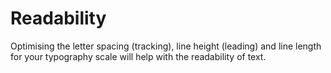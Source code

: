 # Readability

Optimising the letter spacing (tracking), line height (leading) and line length for your typography scale will help with the readability of text.
